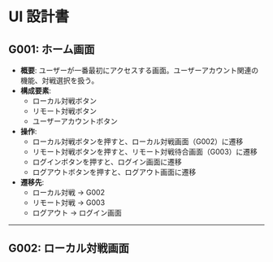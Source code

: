 # UI 設計書

## G001: ホーム画面

- **概要**: ユーザーが一番最初にアクセスする画面。ユーザーアカウント関連の機能、対戦選択を扱う。
- **構成要素**:
  - ローカル対戦ボタン
  - リモート対戦ボタン
  - ユーザーアカウントボタン
- **操作**:
  - ローカル対戦ボタンを押すと、ローカル対戦画面（G002）に遷移
  - リモート対戦ボタンを押すと、リモート対戦待合画面（G003）に遷移
  - ログインボタンを押すと、ログイン画面に遷移
  - ログアウトボタンを押すと、ログアウト画面に遷移
- **遷移先**:
  - ローカル対戦 → G002
  - リモート対戦 → G003
  - ログアウト → ログイン画面

---

## G002: ローカル対戦画面